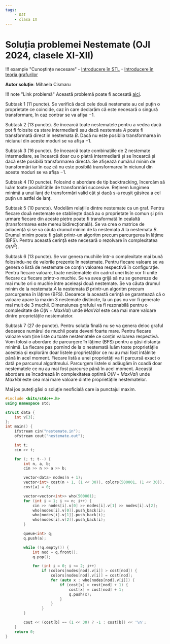 ```yaml
---
tags:
    - OJI
    - clasa IX
---
```


# Soluția problemei Nestemate (OJI 2024, clasele XI-XII)

!!! example "Cunoștințe necesare"
    - [Introducere în STL](https://edu.roalgo.ro/cppintro/stl/)
    - [Introducere în teoria grafurilor](https://edu.roalgo.ro/usor/graphs/)

**Autor soluție**: Mihaela Cismaru

!!! note "Link problemă"
    Această problemă poate fi accesată [aici](https://kilonova.ro/problems/2508/).

Subtask 1 (11 puncte). Se verifică dacă cele două nestemate au cel puțin o proprietate ce coincide, caz în care declarăm că este necesară o singură transformare, în caz contrar se va afișa $−1$.

Subtask 2 (13 puncte). Se încearcă toate nestematele pentru a vedea dacă pot fi folosite ca stare intermediară sau dacă nestemata $A$ poate fi transformată direct in nestemata $B$. Dacă nu este posibila transformarea in niciunul din aceste moduri se va afișa $−1$.

Subtask 3 (16 puncte). Se încearcă toate combinațiile de 2 nestemate intermediare, se încearcă doar cu o piatră intermediară și se încearcă și dacă este posibilă transformarea directă. Se afișează numărul minim de transformări iar în caz că nu este posibilă transformarea în niciunul din aceste moduri se va afișa $−1$.

Subtask 4 (10 puncte). Folosind o abordare de tip backtracking, încercăm să luăm toate posibilitățile de transformări succesive. Reținem lungimea minimă a unui lanț de transformări valid cât și dacă s-a reușit găsirea a cel puțin un astfel de lanț.

Subtask 5 (10 puncte). Modelăm relațiile dintre nestemate ca un graf. Pentru fiecare două nestemate se stabilește dacă au o proprietate în comun și prin urmare fiecare din aceste pietre poate fi transformată în cealaltă (transformarea este mereu bidirecțională). Se va crea o matrice de adiacență și se va căuta drumul minim de la nestemata $A$ la nestemata $B$. Drumul minim poate fi găsit printr-un algoritm precum parcurgerea în lățime (BFS). Pentru această cerință este necesară o rezolvare în complexitatea $O(N^2)$.

Subtask 6 (13 puncte). Se vor genera muchiile într-o complexitate mai bună folosindu-ne de valorile prezente în nestemate. Pentru fiecare valoare se va genera o listă de nestemate ce conțin valoarea respectivă în configurație. Pentru fiecare valoare, toate nestematele din cadrul unei liste vor fi unite fiecare cu fiecare printr-o muchie. Se va avea grijă să nu se genereze de mai multe ori o muchie între aceleași două nestemate. Se va căuta drumul minim de la nestemata $A$ la nestemata $B$ printr-un algoritm precum parcurgerea în lățime (BFS). Deoarece la această cerință se garantează că o valoare apare la maxim 3 nestemate distincte, la un pas nu vor fi generate mai mult de 3 muchii. Dimensiunea grafului va fi rezonabilă pentru o complexitate de $O(N + MaxVal)$ unde $MaxVal$ este cea mai mare valoare dintre proprietățile nestematelor.

Subtask 7 (27 de puncte). Pentru soluția finală nu se va genera deloc graful deoarece numărul de muchii poate deveni foarte mare. Pentru fiecare valoare vom ține liste cu toate nestematele ce conțin valoarea respectivă. Vom folosi o abordare de parcurgere în lățime (BFS) pentru a găsi distanța minimă. La fiecare pas pornind de la o nestemată luăm toate proprietățile acesteia și explorăm doar listele proprietăților ce nu au mai fost întâlnite până în acel moment. Fiecare listă a unei proprietăți va fi parcursă exact o dată pe parcursul algoritmului. Parcurgem listele si adăugăm în coadă doar nestematele ce nu au mai fost parcurse până în acel moment. Această abordare se încadrează în complexitatea optimă $O(N + MaxVal)$ unde $MaxVal$ este cea mai mare valoare dintre proprietățile nestematelor.

Mai jos puteți găsi o soluție neoficială care ia punctajul maxim.

```cpp
#include <bits/stdc++.h>
using namespace std;

struct data {
    int v[3];
};
int main() {
    ifstream cin("nestemate.in");
    ofstream cout("nestemate.out");

    int t;
    cin >> t;

    for (; t; t--) {
        int n, a, b;
        cin >> n >> a >> b;

        vector<data> nodes(n + 1);
        vector<int> cost(n + 1, (1 << 30)), colors(500001, (1 << 30)), passed(500001, 0);
        cost[a] = 0;

        vector<vector<int>> who(500001);
        for (int i = 1; i <= n; i++) {
            cin >> nodes[i].v[0] >> nodes[i].v[1] >> nodes[i].v[2];
            who[nodes[i].v[0]].push_back(i);
            who[nodes[i].v[1]].push_back(i);
            who[nodes[i].v[2]].push_back(i);
        }

        queue<int> q;
        q.push(a);

        while (!q.empty()) {
            int nod = q.front();
            q.pop();

            for (int i = 0; i <= 2; i++)
                if (colors[nodes[nod].v[i]] > cost[nod]) {
                    colors[nodes[nod].v[i]] = cost[nod];
                    for (auto x : who[nodes[nod].v[i]]) {
                        if (cost[x] > cost[nod] + 1) {
                            cost[x] = cost[nod] + 1;
                            q.push(x);
                        }
                    }
                }
        }

        cout << (cost[b] == (1 << 30) ? -1 : cost[b]) << '\n';
    }
    return 0;
}
```